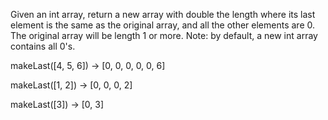 Given an int array, return a new array with double the length where its last element is the same as the original array, and all the other elements are 0. The original array will be length 1 or more. Note: by default, a new int array contains all 0's.

makeLast([4, 5, 6]) → [0, 0, 0, 0, 0, 6]

makeLast([1, 2]) → [0, 0, 0, 2]

makeLast([3]) → [0, 3]
